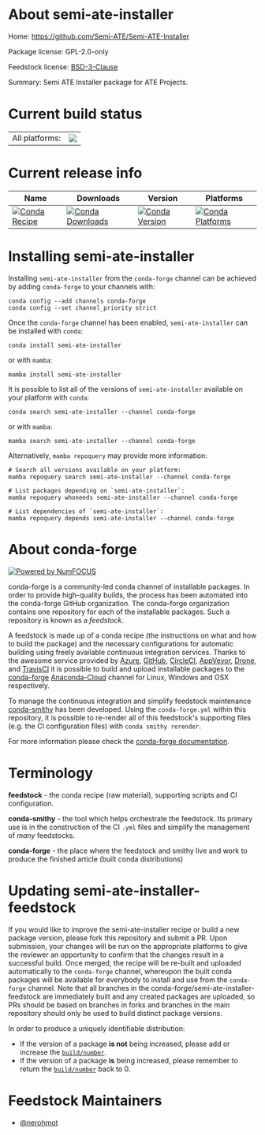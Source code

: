 About semi-ate-installer
========================

Home: https://github.com/Semi-ATE/Semi-ATE-Installer

Package license: GPL-2.0-only

Feedstock license: [BSD-3-Clause](https://github.com/conda-forge/semi-ate-installer-feedstock/blob/main/LICENSE.txt)

Summary: Semi ATE Installer package for ATE Projects.

Current build status
====================


<table><tr><td>All platforms:</td>
    <td>
      <a href="https://dev.azure.com/conda-forge/feedstock-builds/_build/latest?definitionId=17641&branchName=main">
        <img src="https://dev.azure.com/conda-forge/feedstock-builds/_apis/build/status/semi-ate-installer-feedstock?branchName=main">
      </a>
    </td>
  </tr>
</table>

Current release info
====================

| Name | Downloads | Version | Platforms |
| --- | --- | --- | --- |
| [![Conda Recipe](https://img.shields.io/badge/recipe-semi--ate--installer-green.svg)](https://anaconda.org/conda-forge/semi-ate-installer) | [![Conda Downloads](https://img.shields.io/conda/dn/conda-forge/semi-ate-installer.svg)](https://anaconda.org/conda-forge/semi-ate-installer) | [![Conda Version](https://img.shields.io/conda/vn/conda-forge/semi-ate-installer.svg)](https://anaconda.org/conda-forge/semi-ate-installer) | [![Conda Platforms](https://img.shields.io/conda/pn/conda-forge/semi-ate-installer.svg)](https://anaconda.org/conda-forge/semi-ate-installer) |

Installing semi-ate-installer
=============================

Installing `semi-ate-installer` from the `conda-forge` channel can be achieved by adding `conda-forge` to your channels with:

```
conda config --add channels conda-forge
conda config --set channel_priority strict
```

Once the `conda-forge` channel has been enabled, `semi-ate-installer` can be installed with `conda`:

```
conda install semi-ate-installer
```

or with `mamba`:

```
mamba install semi-ate-installer
```

It is possible to list all of the versions of `semi-ate-installer` available on your platform with `conda`:

```
conda search semi-ate-installer --channel conda-forge
```

or with `mamba`:

```
mamba search semi-ate-installer --channel conda-forge
```

Alternatively, `mamba repoquery` may provide more information:

```
# Search all versions available on your platform:
mamba repoquery search semi-ate-installer --channel conda-forge

# List packages depending on `semi-ate-installer`:
mamba repoquery whoneeds semi-ate-installer --channel conda-forge

# List dependencies of `semi-ate-installer`:
mamba repoquery depends semi-ate-installer --channel conda-forge
```


About conda-forge
=================

[![Powered by
NumFOCUS](https://img.shields.io/badge/powered%20by-NumFOCUS-orange.svg?style=flat&colorA=E1523D&colorB=007D8A)](https://numfocus.org)

conda-forge is a community-led conda channel of installable packages.
In order to provide high-quality builds, the process has been automated into the
conda-forge GitHub organization. The conda-forge organization contains one repository
for each of the installable packages. Such a repository is known as a *feedstock*.

A feedstock is made up of a conda recipe (the instructions on what and how to build
the package) and the necessary configurations for automatic building using freely
available continuous integration services. Thanks to the awesome service provided by
[Azure](https://azure.microsoft.com/en-us/services/devops/), [GitHub](https://github.com/),
[CircleCI](https://circleci.com/), [AppVeyor](https://www.appveyor.com/),
[Drone](https://cloud.drone.io/welcome), and [TravisCI](https://travis-ci.com/)
it is possible to build and upload installable packages to the
[conda-forge](https://anaconda.org/conda-forge) [Anaconda-Cloud](https://anaconda.org/)
channel for Linux, Windows and OSX respectively.

To manage the continuous integration and simplify feedstock maintenance
[conda-smithy](https://github.com/conda-forge/conda-smithy) has been developed.
Using the ``conda-forge.yml`` within this repository, it is possible to re-render all of
this feedstock's supporting files (e.g. the CI configuration files) with ``conda smithy rerender``.

For more information please check the [conda-forge documentation](https://conda-forge.org/docs/).

Terminology
===========

**feedstock** - the conda recipe (raw material), supporting scripts and CI configuration.

**conda-smithy** - the tool which helps orchestrate the feedstock.
                   Its primary use is in the construction of the CI ``.yml`` files
                   and simplify the management of *many* feedstocks.

**conda-forge** - the place where the feedstock and smithy live and work to
                  produce the finished article (built conda distributions)


Updating semi-ate-installer-feedstock
=====================================

If you would like to improve the semi-ate-installer recipe or build a new
package version, please fork this repository and submit a PR. Upon submission,
your changes will be run on the appropriate platforms to give the reviewer an
opportunity to confirm that the changes result in a successful build. Once
merged, the recipe will be re-built and uploaded automatically to the
`conda-forge` channel, whereupon the built conda packages will be available for
everybody to install and use from the `conda-forge` channel.
Note that all branches in the conda-forge/semi-ate-installer-feedstock are
immediately built and any created packages are uploaded, so PRs should be based
on branches in forks and branches in the main repository should only be used to
build distinct package versions.

In order to produce a uniquely identifiable distribution:
 * If the version of a package **is not** being increased, please add or increase
   the [``build/number``](https://docs.conda.io/projects/conda-build/en/latest/resources/define-metadata.html#build-number-and-string).
 * If the version of a package **is** being increased, please remember to return
   the [``build/number``](https://docs.conda.io/projects/conda-build/en/latest/resources/define-metadata.html#build-number-and-string)
   back to 0.

Feedstock Maintainers
=====================

* [@nerohmot](https://github.com/nerohmot/)

